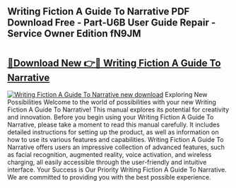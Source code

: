 ## Writing Fiction A Guide To Narrative PDF Download Free - Part-U6B User Guide Repair - Service Owner Edition fN9JM

# <h2><a href="http://bc51424.oget.top/?id=Writing+Fiction+A+Guide+To+Narrative">🔗Download New 👉🔴 Writing Fiction A Guide To Narrative</a></h2>

[![Writing Fiction A Guide To Narrative new download](https://i.imgur.com/5g1atiW.png)](http://bc51424.oget.top/?id=Writing+Fiction+A+Guide+To+Narrative)
Exploring New Possibilities Welcome to the world of possibilities with your new Writing Fiction A Guide To Narrative! This manual explores its potential for creativity and innovation. Before you begin using your Writing Fiction A Guide To Narrative, please take a moment to read this manual carefully. It includes detailed instructions for setting up the product, as well as information on how to use its various features and capabilities. Writing Fiction A Guide To Narrative offers users an impressive collection of advanced features, such as facial recognition, augmented reality, voice activation, and wireless charging, all easily accessible through the user-friendly and intuitive interface. Your Success is Our Priority Writing Fiction A Guide To Narrative. We are committed to providing you with the best possible experience.
